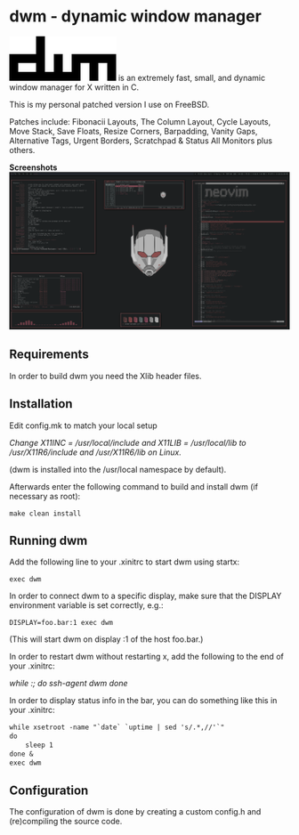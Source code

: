 dwm - dynamic window manager
============================
![dwm_freebsd](dwm.png)
is an extremely fast, small, and dynamic window manager for X written in C.

This is my personal patched version I use on FreeBSD.

Patches include: Fibonacii Layouts, The Column Layout, Cycle Layouts, Move Stack, Save Floats,  Resize Corners, Barpadding, Vanity Gaps, Alternative Tags, Urgent Borders, Scratchpad & Status All Monitors plus others.

**Screenshots**
![dwm freebsd](screen.png)


Requirements
------------
In order to build dwm you need the Xlib header files.


Installation
------------
Edit config.mk to match your local setup 

*Change X11INC = /usr/local/include and 
        X11LIB = /usr/local/lib to 
                 /usr/X11R6/include and 
                 /usr/X11R6/lib on Linux.*

(dwm is installed into
the /usr/local namespace by default).

Afterwards enter the following command to build and install dwm (if
necessary as root):

    make clean install


Running dwm
-----------
Add the following line to your .xinitrc to start dwm using startx:

    exec dwm

In order to connect dwm to a specific display, make sure that
the DISPLAY environment variable is set correctly, e.g.:

    DISPLAY=foo.bar:1 exec dwm

(This will start dwm on display :1 of the host foo.bar.)

In order to restart dwm without restarting x, add the following to
the end of your .xinitrc:

*while :; do
        ssh-agent dwm
done*

In order to display status info in the bar, you can do something
like this in your .xinitrc:

    while xsetroot -name "`date` `uptime | sed 's/.*,//'`"
    do
    	sleep 1
    done &
    exec dwm


Configuration
-------------
The configuration of dwm is done by creating a custom config.h
and (re)compiling the source code.
